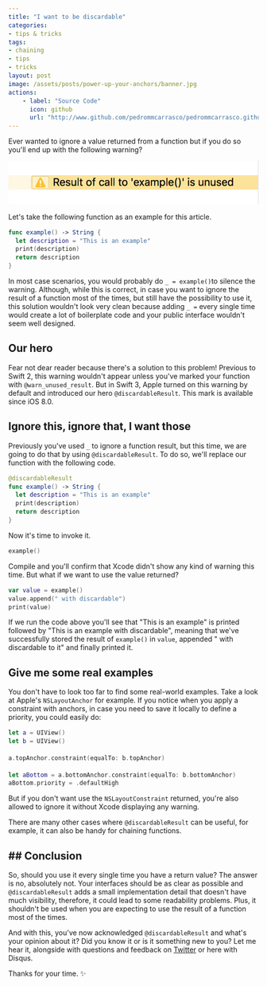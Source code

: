 ```yaml
---
title: "I want to be discardable"
categories:
- tips & tricks
tags:
- chaining
- tips
- tricks
layout: post
image: /assets/posts/power-up-your-anchors/banner.jpg
actions:
    - label: "Source Code"
      icon: github
      url: "http://www.github.com/pedrommcarrasco/pedrommcarrasco.github.io/blob/master/"
---
```


Ever wanted to ignore a value returned from a function but if you do so you'll end up with the following warning? 

![](https://github.com/pedrommcarrasco/pedrommcarrasco.github.io/blob/master/assets/posts/i-want-to-be-discardable/warning.png?raw=true) 

Let's take the following function as an example for this article.

```swift
func example() -> String {
  let description = "This is an example"
  print(description)
  return description
}
```

In most case scenarios, you would probably do `_ = example()`to silence the warning. Although, while this is correct, in case you want to ignore the result of a function most of the times, but still have the possibility to use it, this solution wouldn't look very clean because adding `_ =` every single time would create a lot of boilerplate code and your public interface wouldn't seem well designed.

## Our hero

Fear not dear reader because there's a solution to this problem!
Previous to Swift 2, this warning wouldn't appear unless you've marked your function with `@warn_unused_result`. But in Swift 3, Apple turned on this warning by default and introduced our hero `@discardableResult`. This mark is available since iOS 8.0.

## Ignore this, ignore that, I want those

Previously you've used `_` to ignore a function result, but this time, we are going to do that by using `@discardableResult`. To do so, we'll replace our function with the following code.

```swift
@discardableResult
func example() -> String {
  let description = "This is an example"
  print(description)
  return description
}
```

Now it's time to invoke it.

```swift
example()
```

Compile and you'll confirm that Xcode didn't show any kind of warning this time. But what if we want to use the value returned? 

```swift
var value = example()
value.append(" with discardable")
print(value)
```

If we run the code above you'll see that "This is an example" is printed followed by "This is an example with discardable", meaning that we've successfully stored the result of `example()` in  `value`, appended " with discardable to it" and finally printed it.

## Give me some real examples

You don't have to look too far to find some real-world examples. Take a look at Apple's `NSLayoutAnchor` for example. If you notice when you apply a constraint with anchors, in case you need to save it locally to define a priority, you could easily do:

```swift
let a = UIView()
let b = UIView()

a.topAnchor.constraint(equalTo: b.topAnchor)

let aBottom = a.bottomAnchor.constraint(equalTo: b.bottomAnchor)
aBottom.priority = .defaultHigh
```

But if you don't want use the `NSLayoutConstraint` returned, you're also allowed to ignore it without Xcode displaying any warning.

There are many other cases where `@discardableResult` can be useful, for example, it can also be handy for chaining functions.

## ## Conclusion
So, should you use it every single time you have a return value?
The answer is no, absolutely not. Your interfaces should be as clear as possible and `@discardableResult` adds a small implementation detail that doesn't have much visibility, therefore, it could lead to some readability problems. Plus, it shouldn't be used when you are expecting to use the result of a function most of the times. 

And with this, you've now acknowledged `@discardableResult` and what's your opinion about it? Did you know it or is it something new to you? Let me hear it, alongside with questions and feedback on [Twitter](https://twitter.com/pedrommcarrasco) or here with Disqus.

Thanks for your time. ✨
